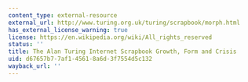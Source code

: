```yaml
---
content_type: external-resource
external_url: http://www.turing.org.uk/turing/scrapbook/morph.html
has_external_license_warning: true
license: https://en.wikipedia.org/wiki/All_rights_reserved
status: ''
title: The Alan Turing Internet Scrapbook Growth, Form and Crisis
uid: d67657b7-7af1-4561-8a6d-3f7554d5c132
wayback_url: ''
---
```

